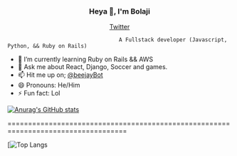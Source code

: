 <h3 align="center"> Heya 👋, I'm Bolaji</h3>
<p align="center">
  <a href="https://twitter.com/beejayBot">Twitter</a>
</p>

                                                        
                                       A Fullstack developer (Javascript, Python, && Ruby on Rails)

- 🌱 I’m currently learning Ruby on Rails && AWS
- 💬 Ask me about React, Django, Soccer and games.
- 📫 Hit me up on; [@beejayBot](https://twitter.com/beejayBot)
- 😄 Pronouns: He/Him
- ⚡ Fun fact: Lol


<!-- [!Beejay-bot's GitHub stats] (https://github-readme-stats.vercel.app/api?username=Beejay-bot&count_private=true&show_icons=true&theme=prussian) -->

[![Anurag's GitHub stats](https://github-readme-stats.vercel.app/api?username=Beejay-bot&count_private=true&show_icons=true&theme=prussian)](https://github.com/anuraghazra/github-readme-stats)


===================================================================================

[![Top Langs](https://github-readme-stats.vercel.app/api/top-langs/?username=Beejay-bot&layout=compact)

